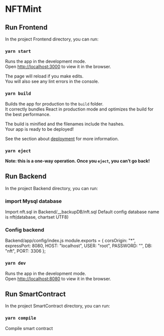 # NFTMint

## Run Frontend

In the project Frontend directory, you can run:

### `yarn start`

Runs the app in the development mode.\
Open [http://localhost:3000](http://localhost:3000) to view it in the browser.

The page will reload if you make edits.\
You will also see any lint errors in the console.

### `yarn build`

Builds the app for production to the `build` folder.\
It correctly bundles React in production mode and optimizes the build for the best performance.

The build is minified and the filenames include the hashes.\
Your app is ready to be deployed!

See the section about [deployment](https://facebook.github.io/create-react-app/docs/deployment) for more information.

### `yarn eject`

**Note: this is a one-way operation. Once you `eject`, you can’t go back!**




## Run Backend

In the project Backend directory, you can run:

### import Mysql database
Import nft.sql in Backend/__backupDB/nft.sql
Default config database name is nft(database, chartset UTF8)

### Config backend
Backend/app/config/index.js
module.exports = {
  corsOrigin: "*",
  expressPort: 8080,
  HOST: "localhost",
  USER: "root",
  PASSWORD: "",
  DB: "nft",
  PORT: 3306
};

### `yarn dev`

Runs the app in the development mode.\
Open [http://localhost:8080](http://localhost:8080) to view it in the browser.




## Run SmartContract

In the project SmartContract directory, you can run:

### `yarn compile`

Compile smart contract
